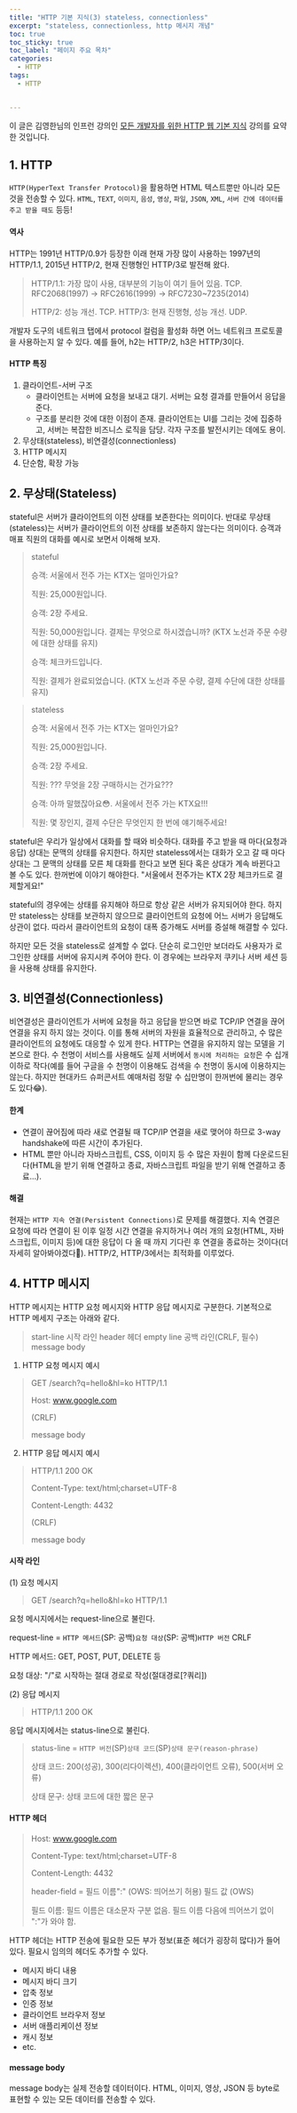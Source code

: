 ```yaml
---
title: "HTTP 기본 지식(3) stateless, connectionless"
excerpt: "stateless, connectionless, http 메시지 개념"
toc: true
toc_sticky: true
toc_label: "페이지 주요 목차"
categories:
  - HTTP
tags:
  - HTTP


---
```


이 글은 김영한님의 인프런 강의인 [모든 개발자를 위한 HTTP 웹 기본 지식](https://www.inflearn.com/course/http-%EC%9B%B9-%EB%84%A4%ED%8A%B8%EC%9B%8C%ED%81%AC/dashboard) 강의를 요약한 것입니다.



## 1. HTTP



`HTTP(HyperText Transfer Protocol)`을 활용하면 HTML 텍스트뿐만 아니라 모든 것을 전송할 수 있다.
`HTML`, `TEXT`, `이미지`, `음성`, `영상`, `파일`, `JSON`, `XML`, `서버 간에 데이터를 주고 받을 때도` 등등!

#### 역사
HTTP는 1991년 HTTP/0.9가 등장한 이래 현재 가장 많이 사용하는 1997년의 HTTP/1.1, 2015년 HTTP/2, 현재 진행형인 HTTP/3로 발전해 왔다.
>
>HTTP/1.1: 가장 많이 사용, 대부분의 기능이 여기 들어 있음. TCP.
>RFC2068(1997) -> RFC2616(1999) -> RFC7230~7235(2014)
>
>HTTP/2: 성능 개선. TCP.
>HTTP/3: 현재 진행형, 성능 개선. UDP.

개발자 도구의 네트워크 탭에서 protocol 컬럼을 활성화 하면 어느 네트워크 프로토콜을 사용하는지 알 수 있다. 예를 들어, h2는 HTTP/2, h3은 HTTP/3이다.

#### HTTP 특징
1. 클라이언트-서버 구조
	- 클라이언트는 서버에 요청을 보내고 대기. 서버는 요청 결과를 만들어서 응답을 준다.
    - 구조를 분리한 것에 대한 이점이 존재. 클라이언트는 UI를 그리는 것에 집중하고, 서버는 복잡한 비즈니스 로직을 담당. 각자 구조를 발전시키는 데에도 용이.
2. 무상태(stateless), 비연결성(connectionless)
3. HTTP 메시지
4. 단순함, 확장 가능



## 2. 무상태(Stateless)



stateful은 서버가 클라이언트의 이전 상태를 보존한다는 의미이다. 반대로 무상태(stateless)는 서버가 클라이언트의 이전 상태를 보존하지 않는다는 의미이다. 승객과 매표 직원의 대화를 예시로 보면서 이해해 보자.
> stateful
> 
> 승객: 서울에서 전주 가는 KTX는 얼마인가요?
> 
> 직원: 25,000원입니다.
>
> 승객: 2장 주세요.
> 
> 직원: 50,000원입니다. 결제는 무엇으로 하시겠습니까? (KTX 노선과 주문 수량에 대한 상태를 유지)
>
> 승객: 체크카드입니다.
> 
> 직원: 결제가 완료되었습니다. (KTX 노선과 주문 수량, 결제 수단에 대한 상태를 유지)

> stateless
> 
> 승객: 서울에서 전주 가는 KTX는 얼마인가요?
> 
> 직원: 25,000원입니다.
>
> 승객: 2장 주세요.
> 
> 직원: ??? 무엇을 2장 구매하시는 건가요???
>
> 승객: 아까 말했잖아요😳. 서울에서 전주 가는 KTX요!!!
> 
> 직원: 몇 장인지, 결제 수단은 무엇인지 한 번에 얘기해주세요!

stateful은 우리가 일상에서 대화를 할 때와 비슷하다. 대화를 주고 받을 때 마다(요청과 응답) 상대는 문맥의 상태를 유지한다. 하지만 stateless에서는 대화가 오고 갈 때 마다 상대는 그 문맥의 상태를 모른 체 대화를 한다고 보면 된다 혹은 상대가 계속 바뀐다고 볼 수도 있다. 한꺼번에 이야기 해야한다. "서울에서 전주가는 KTX 2장 체크카드로 결제할게요!"

stateful의 경우에는 상태를 유지해야 하므로 항상 같은 서버가 유지되어야 한다. 하지만 stateless는 상태를 보관하지 않으므로 클라이언트의 요청에 어느 서버가 응답해도 상관이 없다. 따라서 클라이언트의 요청이 대폭 증가해도 서버를 증설해 해결할 수 있다. 

하지만 모든 것을 stateless로 설계할 수 없다. 단순히 로그인만 보더라도 사용자가 로그인한 상태를 서버에 유지시켜 주어야 한다. 이 경우에는 브라우저 쿠키나 서버 세션 등을 사용해 상태를 유지한다.



## 3. 비연결성(Connectionless)



비연결성은 클라이언트가 서버에 요청을 하고 응답을 받으면 바로 TCP/IP 연결을 끊어 연결을 유지 하지 않는 것이다. 이를 통해 서버의 자원을 효율적으로 관리하고, 수 많은 클라이언트의 요청에도 대응할 수 있게 한다. HTTP는 연결을 유지하지 않는 모델을 기본으로 한다. 수 천명이 서비스를 사용해도 실제 서버에서 `동시에 처리하는 요청`은 수 십개 이하로 작다(예를 들어 구글을 수 천명이 이용해도 검색을 수 천명이 동시에 이용하지는 않는다. 하지만 현대카드 슈퍼콘서트 예매처럼 정말 수 십만명이 한꺼번에 몰리는 경우도 있다😂). 

#### 한계
- 연결이 끊어짐에 따라 새로 연결될 때 TCP/IP 연결을 새로 맺어야 하므로 3-way handshake에 따른 시간이 추가된다.
- HTML 뿐만 아니라 자바스크립트, CSS, 이미지 등 수 많은 자원이 함께 다운로드된다(HTML을 받기 위해 연결하고 종료, 자바스크립트 파일을 받기 위해 연결하고 종료...).

#### 해결
현재는 `HTTP 지속 연결(Persistent Connections)`로 문제를 해결했다. 지속 연결은 요청에 따라 연결이 된 이후 일정 시간 연결을 유지하거나 여러 개의 요청(HTML, 자바스크립트, 이미지 등)에 대한 응답이 다 올 때 까지 기다린 후 연결을 종료하는 것이다(더 자세히 알아봐야겠다🧐). HTTP/2, HTTP/3에서는 최적화를 이루었다.



## 4. HTTP 메시지



HTTP 메시지는 HTTP 요청 메시지와 HTTP 응답 메시지로 구분한다. 기본적으로 HTTP 메세지 구조는 아래와 같다.
>
>start-line 시작 라인
>header 헤더
>empty line 공백 라인(CRLF, 필수)
>message body

1. HTTP 요청 메시지 예시
>
>GET /search?q=hello&hl=ko HTTP/1.1
>
>Host: www.google.com
>
>(CRLF)
>
>message body

2. HTTP 응답 메시지 예시
>
>HTTP/1.1 200 OK
>
>Content-Type: text/html;charset=UTF-8
>
>Content-Length: 4432
>
>(CRLF)
>
>message body

#### 시작 라인
(1) 요청 메시지
>
> GET /search?q=hello&hl=ko HTTP/1.1

요청 메시지에서는 request-line으로 불린다.

request-line = `HTTP 메서드`(SP: 공백)`요청 대상`(SP: 공백)`HTTP 버전` CRLF

HTTP 메서드: GET, POST, PUT, DELETE 등

요청 대상: "/"로 시작하는 절대 경로로 작성(절대경로[?쿼리])

(2) 응답 메시지
>
> HTTP/1.1 200 OK

응답 메시지에서는 status-line으로 불린다.
>
> status-line = `HTTP 버전`(SP)`상태 코드`(SP)`상태 문구(reason-phrase)`
> 
> 상태 코드: 200(성공), 300(리다이렉션), 400(클라이언트 오류), 500(서버 오류)
> 
> 상태 문구: 상태 코드에 대한 짧은 문구


#### HTTP 헤더
>
> Host: www.google.com
>
> Content-Type: text/html;charset=UTF-8
> 
> Content-Length: 4432
>
> header-field = 필드 이름":" (OWS: 띄어쓰기 허용) 필드 값 (OWS)
> 
> 필드 이름: 필드 이름은 대소문자 구분 없음. 필드 이름 다음에 띄어쓰기 없이 ":"가 와야 함.

HTTP 헤더는 HTTP 전송에 필요한 모든 부가 정보(표준 헤더가 굉장히 많다)가 들어 있다. 필요시 임의의 헤더도 추가할 수 있다.
- 메시지 바디 내용
- 메시지 바디 크기
- 압축 정보
- 인증 정보
- 클라이언트 브라우저 정보
- 서버 애플리케이션 정보
- 캐시 정보
- etc. 

#### message body
message body는 실제 전송할 데이터이다. HTML, 이미지, 영상, JSON 등 byte로 표현할 수 있는 모든 데이터를 전송할 수 있다.
